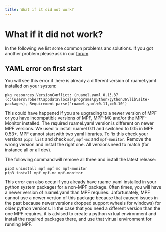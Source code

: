 ```yaml
---
title: What if it did not work?
---
```


# What if it did not work?


In the following we list some common problems and solutions. If you got
another problem please ask in our [forum](../community/index.md).

## YAML error on first start

You will see this error if there is already a different version of
ruamel.yaml installed on your system:

``` doscon
pkg_resources.VersionConflict: (ruamel.yaml 0.15.37 (c:\users\robert\appdata\local\programs\python\python36\lib\site-packages), Requirement.parse('ruamel.yaml<0.11,>=0.10')
```

This could have happened if you are upgrading to a newer version of MPF
or you have incompatible versions of MPF, MPF-MC and/or the MPF-Monitor
installed. The required ruamel.yaml version is different on newer MPF
versions. We used to install ruamel 0.11 and switched to 0.15 in MPF
0.53+. MPF cannot start with two yaml libraries. To fix this check your
versions `pip3 list` and check `mpf`, `mpf-mc` and `mpf-monitor`. Remove
the wrong version and install the right one. All versions need to match
(for instance all or all dev).

The following command will remove all three and install the latest
release:

``` doscon
pip3 uninstall mpf mpf-mc mpf-monitor
pip3 install mpf mpf-mc mpf-monitor
```

This error can also occur if you already have ruamel.yaml installed in
your python system packages for a non-MPF package. Often times, you will
have a newer version of ruamel.yaml than MPF requires. Unfortunately,
MPF cannot use a newer version of this package because that caused
issues in the past because newer versions dropped support (wheels for
windows) for older python versions. In the case that you need a
different version than the one MPF requires, it is advised to create a
python virtual environment and install the required packages there, and
use that virtual environment for running MPF.
